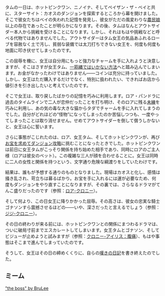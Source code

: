 <!-- title: タム・ガンドル -->
<!-- status: 生存 -->

タムの一日は、ホットピンクワン、ニノイナ、そしてペイザン・ザ・ベイと共に、スターサイト：カオスのダンジョンを探索するところから幕を開けました。そこで彼女たちはベイの失われた記憶を発見し、彼女がただの風変わりな[農民娘](https://www.youtube.com/watch?v=PukMnVXnJMo&t=2307s)以上の存在であったことが明らかになります。その後、タムはなんとアウトサイダー本人から挑戦を受けることになります。しかし、それはもはや挑戦などと呼べる代物ではありませんでした。アウトサイダーはタム女王の気品あふれるローブを容赦なく土で汚し、貧弱な装備では太刀打ちできない女王を、何度も何度も地面に叩き伏せてしまったのです。

この屈辱を機に、女王は自分用にもっと強力なチャームを手に入れようと決意しますが、そこはさすが女王タム、[一筋縄ではいかない方法](https://youtu.be/PukMnVXnJMo?t=3165)へと踏み込んでしまいます。お金がなかったわけではありません――コインは充分に持っていました。しかし、女王はただ購入するだけでなく、特別に扱われたい、できればお店から値引きを引き出したいと考えていたのです。

そこで女王は、取り戻したばかりの記憶を巧みに利用します。ロア・パンドラに過去のタイムラインで二人が恋仲だったことを打ち明け、そのロアに残る[未練](https://www.youtube.com/watch?v=PukMnVXnJMo&t=3653s&pp=0gcJCTAAlc8ueATH)を巧みに利用し、あの気の毒な大きな猫からタダでチャームを手に入れてしまうのでした。自分がどれほどの“怪物”になってしまったのか苦悩しつつも、一度やってしまったことは取り消せません。せめてアウトサイダーを倒して償うしかないと、女王は心に誓います。

さらに事態がこじれたのは、ロア、女王タム、そしてホットピンクワンが、再び[お宝を求めてダンジョン攻略](https://youtu.be/PukMnVXnJMo?t=5771)に挑むことになったときでした。ホットピンクワンは前日に女王タムがこっそり関係を持ち始めた相手であり、同時にロアのご主人様（ロアは彼女のペット）。この複雑な三人が顔を合わせることに。女王は同時に二人の女性と関係を持つという、文字通り危険な綱渡りをしていたわけです。

結果は、誰もが予想する通りのものとなりました。現場はカオスと化し、感情は掻き乱され、苛立ちは募るばかり。お宝を手に入れるには運が必要なため、何度もダンジョンをやり直すことになりますが、その裏では、さらなるドラマがてんこ盛りだったのです（参照：[ロア-クロニー](#edge:kronii-raora)）。

そして何より、この日女王に降りかかった屈辱。その高さは、彼女の忠実な騎士ゴナソンすら震撼させるほどの――いや、深さだったと言えるでしょう（参照：[ジジ-クロニー](#edge:kronii-gigi)）。

その日の終わりが来る前には、ホットピンクワンとの関係にまつわるドラマは、ついに破局寸前までエスカレートしてしまいます。女王タムとゴナソン、そしてビジューが止めようと試みますが（参照：[クロニー-アイリス：腹痛](#edge:irys-kronii)）、もはや事態はそこまで進んでしまっていたのです。

そうして、女王はその日の締めくくりに、自らの[嘆きの日記](https://youtu.be/PukMnVXnJMo?t=16515)を書き終えたのでした。

## ミーム

["the boss" by BruLee](https://x.com/BruLee_Arts/status/1920316933397754108)